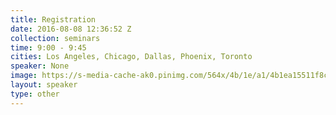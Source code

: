 ```yaml
---
title: Registration
date: 2016-08-08 12:36:52 Z
collection: seminars
time: 9:00 - 9:45
cities: Los Angeles, Chicago, Dallas, Phoenix, Toronto
speaker: None
image: https://s-media-cache-ak0.pinimg.com/564x/4b/1e/a1/4b1ea15511f8c2f539c4af42b6d2f5c7.jpg
layout: speaker
type: other
---
```


